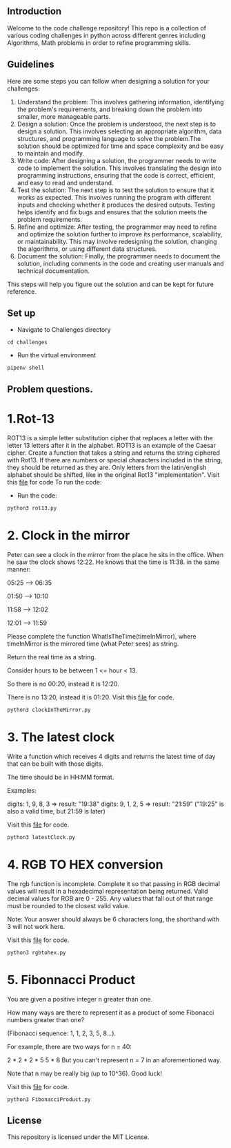## Introduction 
Welcome to the code challenge repository! This repo is a collection of various coding challenges in python across different genres including Algorithms, Math problems in order to refine programming skills. 

## Guidelines 
Here are some steps you can follow when designing a solution for your challenges:
1. Understand the problem: This involves gathering information, identifying the problem's requirements, and breaking down the problem into smaller, more manageable parts.
2. Design a solution: Once the problem is understood, the next step is to design a solution. This involves selecting an appropriate algorithm, data structures, and programming language to solve the problem.The solution should be optimized for time and space complexity and be easy to maintain and modify.
3. Write code: After designing a solution, the programmer needs to write code to implement the solution. This involves translating the design into programming instructions, ensuring that the code is correct, efficient, and easy to read and understand.
4. Test the solution: The next step is to test the solution to ensure that it works as expected. This involves running the program with different inputs and checking whether it produces the desired outputs. Testing helps identify and fix bugs and ensures that the solution meets the problem requirements.
5. Refine and optimize: After testing, the programmer may need to refine and optimize the solution further to improve its performance, scalability, or maintainability. This may involve redesigning the solution, changing the algorithms, or using different data structures.
6. Document the solution: Finally, the programmer needs to document the solution, including comments in the code and creating user manuals and technical documentation. 

This steps will help you figure out the solution and can be kept  for future reference.

## Set up
- Navigate to Challenges directory
```
cd challenges
```
- Run the virtual environment
```
pipenv shell
```


## Problem questions.
# 1.Rot-13
ROT13 is a simple letter substitution cipher that replaces a letter with the letter 13 letters after it in the alphabet. ROT13 is an example of the Caesar cipher.
Create a function that takes a string and returns the string ciphered with Rot13. If there are numbers or special characters included in the string, they should be returned as they are. Only letters from the latin/english alphabet should be shifted, like in the original Rot13 "implementation". Visit this [file](https://github.com/AzharAhmed-bot/Python-code-challenges/blob/main/Challenges/rot13.py) for code
To run the code:

- Run the code:
```
python3 rot13.py
```

# 2. Clock in the mirror
Peter can see a clock in the mirror from the place he sits in the office. When he saw the clock shows 12:22. He knows that the time is 11:38. in the same manner:

05:25 --> 06:35

01:50 --> 10:10

11:58 --> 12:02

12:01 --> 11:59

Please complete the function WhatIsTheTime(timeInMirror), where timeInMirror is the mirrored time (what Peter sees) as string.

Return the real time as a string.

Consider hours to be between 1 <= hour < 13.

So there is no 00:20, instead it is 12:20.

There is no 13:20, instead it is 01:20.
Visit this [file](https://github.com/AzharAhmed-bot/Python-code-challenges/blob/main/Challenges/clockInTheMirror.py) for code.

```
python3 clockInTheMirror.py
```

# 3. The latest clock
Write a function which receives 4 digits and returns the latest time of day that can be built with those digits.

The time should be in HH:MM format.

Examples:

digits: 1, 9, 8, 3 => result: "19:38"
digits: 9, 1, 2, 5 => result: "21:59" ("19:25" is also a valid time, but 21:59 is later)

Visit this [file](https://github.com/AzharAhmed-bot/Python-code-challenges/blob/main/Challenges/latestClock.py) for code.

```
python3 latestClock.py
```

# 4. RGB TO HEX conversion 

The rgb function is incomplete. Complete it so that passing in RGB decimal values will result in a hexadecimal representation being returned. Valid decimal values for RGB are 0 - 255. Any values that fall out of that range must be rounded to the closest valid value.

Note: Your answer should always be 6 characters long, the shorthand with 3 will not work here.

Visit this [file](https://github.com/AzharAhmed-bot/Python-code-challenges/blob/main/Challenges/rgbtohex.py) for code.

```
python3 rgbtohex.py
```
# 5. Fibonnacci Product
You are given a positive integer n greater than one.

How many ways are there to represent it as a product of some Fibonacci numbers greater than one?

(Fibonacci sequence: 1, 1, 2, 3, 5, 8...).

For example, there are two ways for n = 40:

2 * 2 * 2 * 5
5 * 8
But you can't represent n = 7 in an aforementioned way.

Note that n may be really big (up to 10^36). Good luck!

Visit this [file](https://github.com/AzharAhmed-bot/Python-code-challenges/blob/main/Challenges/FibonacciProduct.py) for code.

```
python3 FibonacciProduct.py
```



## License
This repository is licensed under the MIT License.